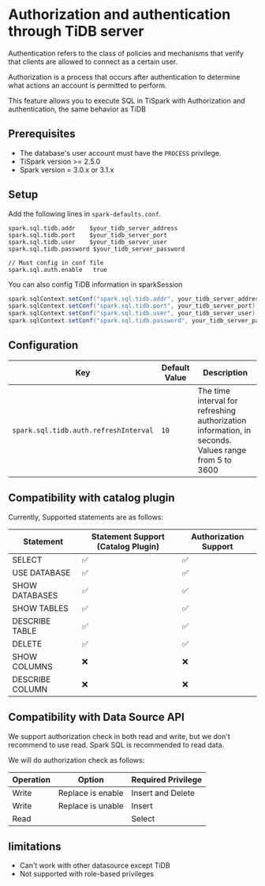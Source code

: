 # Authorization and authentication through TiDB server

Authentication refers to the class of policies and mechanisms that verify that clients are allowed to connect as a
certain user.

Authorization is a process that occurs after authentication to determine what actions an account is permitted to
perform.

This feature allows you to execute SQL in TiSpark with Authorization and authentication, the same behavior as TiDB

## Prerequisites
 
- The database's user account must have the `PROCESS` privilege.
- TiSpark version >= 2.5.0
- Spark version = 3.0.x or 3.1.x

## Setup

Add the following lines in `spark-defaults.conf`.

```
spark.sql.tidb.addr    $your_tidb_server_address
spark.sql.tidb.port    $your_tidb_server_port
spark.sql.tidb.user    $your_tidb_server_user
spark.sql.tidb.password $your_tidb_server_password

// Must config in conf file
spark.sql.auth.enable   true
```

You can also config TiDB information in sparkSession

```scala
spark.sqlContext.setConf("spark.sql.tidb.addr", your_tidb_server_address)
spark.sqlContext.setConf("spark.sql.tidb.port", your_tidb_server_port)
spark.sqlContext.setConf("spark.sql.tidb.user", your_tidb_server_user)
spark.sqlContext.setConf("spark.sql.tidb.password", your_tidb_server_password)

```

## Configuration

|    Key    | Default Value | Description |
| ---------- | --- | --- |
| `spark.sql.tidb.auth.refreshInterval` |  `10` | The time interval for refreshing authorization information, in seconds. Values range from 5 to 3600 |

## Compatibility with catalog plugin

Currently, Supported statements are as follows:

| Statement       | Statement Support (Catalog Plugin)  | Authorization Support | 
|-----------------|---|---|
| SELECT          | ✅  | ✅ |   
| USE DATABASE    | ✅ | ✅ |   
| SHOW DATABASES  | ✅  | ✅ |   
| SHOW TABLES     | ✅  | ✅ |
| DESCRIBE TABLE  | ✅  | ✅ |
| DELETE          |  ✅  | ✅  |
| SHOW COLUMNS    | ❌ | ❌ |
| DESCRIBE COLUMN | ❌ | ❌ |

## Compatibility with Data Source API

We support authorization check in both read and write, but we don't recommend to use read.
Spark SQL is recommended to read data.

We will do authorization check as follows:

| Operation | Option            | Required Privilege | 
|-----------|-------------------|-------------------|
| Write     | Replace is enable | Insert and Delete |   
| Write     | Replace is unable | Insert            |
| Read      |                   | Select            |

## limitations

- Can't work with other datasource except TiDB
- Not supported with role-based privileges